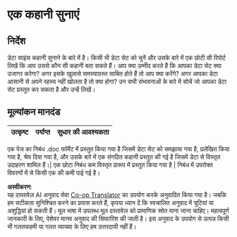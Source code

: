<!--
CO_OP_TRANSLATOR_METADATA:
{
  "original_hash": "8980d7efd101c82d6d6ffc3458214120",
  "translation_date": "2025-08-24T22:28:22+00:00",
  "source_file": "4-Data-Science-Lifecycle/16-communication/assignment.md",
  "language_code": "hi"
}
-->
# एक कहानी सुनाएं

## निर्देश

डेटा साइंस कहानी सुनाने के बारे में है। किसी भी डेटा सेट को चुनें और उसके बारे में एक छोटी सी रिपोर्ट लिखें कि आप उससे कौन सी कहानी बता सकते हैं। आप क्या उम्मीद करते हैं कि आपका डेटा सेट क्या उजागर करेगा? अगर इसके खुलासे समस्याग्रस्त साबित होते हैं तो आप क्या करेंगे? अगर आपका डेटा आसानी से अपने रहस्य नहीं खोलता है तो क्या होगा? उन सभी संभावनाओं के बारे में सोचें जो आपका डेटा सेट प्रस्तुत कर सकता है और उन्हें लिखें।

## मूल्यांकन मानदंड

उत्कृष्ट | पर्याप्त | सुधार की आवश्यकता
--- | --- | -- |

एक पेज का निबंध .doc फॉर्मेट में प्रस्तुत किया गया है जिसमें डेटा सेट को समझाया गया है, प्रलेखित किया गया है, श्रेय दिया गया है, और उसके बारे में एक संगठित कहानी प्रस्तुत की गई है जिसमें डेटा से विस्तृत उदाहरण शामिल हैं।| एक छोटा निबंध कम विस्तृत प्रारूप में प्रस्तुत किया गया है | निबंध में उपरोक्त विवरणों में से किसी एक की कमी पाई गई है।

**अस्वीकरण**:  
यह दस्तावेज़ AI अनुवाद सेवा [Co-op Translator](https://github.com/Azure/co-op-translator) का उपयोग करके अनुवादित किया गया है। जबकि हम सटीकता सुनिश्चित करने का प्रयास करते हैं, कृपया ध्यान दें कि स्वचालित अनुवाद में त्रुटियां या अशुद्धियां हो सकती हैं। मूल भाषा में उपलब्ध मूल दस्तावेज़ को प्रामाणिक स्रोत माना जाना चाहिए। महत्वपूर्ण जानकारी के लिए, पेशेवर मानव अनुवाद की सिफारिश की जाती है। इस अनुवाद के उपयोग से उत्पन्न किसी भी गलतफहमी या गलत व्याख्या के लिए हम उत्तरदायी नहीं हैं।